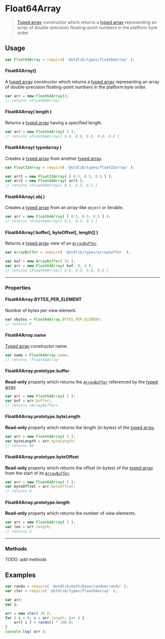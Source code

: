 # Float64Array

> [Typed array][mdn-typed-array] constructor which returns a [typed array][mdn-typed-array] representing an array of double-precision floating-point numbers in the platform byte order.


<!-- Section to include introductory text. Make sure to keep an empty line after the intro `section` element and another before the `/section` close. -->

<section class="intro">

</section>

<!-- /.intro -->

<!-- Package usage documentation. -->

<section class="usage">

## Usage

``` javascript
var Float64Array = require( '@stdlib/types/float64array' );
```

#### Float64Array()

A [typed array][mdn-typed-array] constructor which returns a [typed array][mdn-typed-array] representing an array of double-precision floating-point numbers in the platform byte order.

``` javascript
var arr = new Float64Array();
// returns <Float64Array>
```

#### Float64Array( length )

Returns a [typed array][mdn-typed-array] having a specified length.

``` javascript
var arr = new Float64Array( 5 );
// returns <Float64Array>[ 0.0, 0.0, 0.0, 0.0, 0.0 ]
```

#### Float64Array( typedarray )

Creates a [typed array][mdn-typed-array] from another [typed array][mdn-typed-array].

``` javascript
var Float32Array = require( '@stdlib/types/float32array' );

var arr1 = new Float32Array( [ 0.5, 0.5, 0.5 ] );
var arr2 = new Float64Array( arr1 );
// returns <Float64Array>[ 0.5, 0.5, 0.5 ]
```

#### Float64Array( obj )

Creates a [typed array][mdn-typed-array] from an array-like `object` or iterable.

``` javascript
var arr = new Float64Array( [ 0.5, 0.5, 0.5 ] );
// returns <Float64Array>[ 0.5, 0.5, 0.5 ]
```

#### Float64Array( buffer\[, byteOffset\[, length\]\] )

Returns a [typed array][mdn-typed-array] view of an [`ArrayBuffer`][mdn-arraybuffer].

``` javascript
var ArrayBuffer = require( '@stdlib/types/arraybuffer' );

var buf = new ArrayBuffer( 32 );
var arr = new Float64Array( buf, 0, 4 );
// returns <Float64Array>[ 0.0, 0.0, 0.0, 0.0 ]
```

---

### Properties

#### Float64Array.BYTES_PER_ELEMENT

Number of bytes per view element.

``` javascript
var nbytes = Float64Array.BYTES_PER_ELEMENT;
// returns 8
```

#### Float64Array.name

[Typed array][mdn-typed-array] constructor name.

``` javascript
var name = Float64Array.name;
// returns 'Float64Array'
```

#### Float64Array.prototype.buffer

__Read-only__ property which returns the [`ArrayBuffer`][mdn-arraybuffer] referenced by the [typed array][mdn-typed-array].

``` javascript
var arr = new Float64Array( 5 );
var buf = arr.buffer;
// returns <ArrayBuffer>
```

#### Float64Array.prototype.byteLength

__Read-only__ property which returns the length (in bytes) of the [typed array][mdn-typed-array].

``` javascript
var arr = new Float64Array( 5 );
var byteLength = arr.byteLength;
// returns 40
```

#### Float64Array.prototype.byteOffset

__Read-only__ property which returns the offset (in bytes) of the [typed array][mdn-typed-array] from the start of its [`ArrayBuffer`][mdn-arraybuffer].

``` javascript
var arr = new Float64Array( 5 );
var byteOffset = arr.byteOffset;
// returns 0
```

#### Float64Array.prototype.length

__Read-only__ property which returns the number of view elements.

``` javascript
var arr = new Float64Array( 5 );
var len = arr.length;
// returns 5
```

---

### Methods

TODO: add methods

</section>

<!-- /.usage -->

<!-- Package usage notes. Make sure to keep an empty line after the `section` element and another before the `/section` close. -->

<section class="notes">

</section>

<!-- /.notes -->

<!-- Package usage examples. -->

<section class="examples">

## Examples

``` javascript
var randu = require( '@stdlib/math/base/random/randu' );
var ctor = require( '@stdlib/types/float64array' );

var arr;
var i;

arr = new ctor( 10 );
for ( i = 0; i < arr.length; i++ ) {
    arr[ i ] = randu() * 100.0;
}
console.log( arr );
```

</section>

<!-- /.examples -->

<!-- Section to include cited references. If references are included, add a horizontal rule *before* the section. Make sure to keep an empty line after the `section` element and another before the `/section` close. -->

<section class="references">

</section>

<!-- /.references -->

<!-- Section for all links. Make sure to keep an empty line after the `section` element and another before the `/section` close. -->

<section class="links">

[mdn-typed-array]: https://developer.mozilla.org/en-US/docs/Web/JavaScript/Reference/Global_Objects/TypedArray
[mdn-arraybuffer]: https://developer.mozilla.org/en-US/docs/Web/JavaScript/Reference/Global_Objects/ArrayBuffer

</section>

<!-- /.links -->
